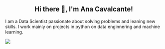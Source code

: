<h2 align="center">Hi there 👋, I'm Ana Cavalcante!</h2>

<!--
**anabarbararc/anabarbararc** is a ✨ _special_ ✨ repository because its `README.md` (this file) appears on your GitHub profile.
-->

<p>I am a Data Scientist passionate about solving problems and leaning new skills. I work mainly on projects in python on data enginnering and machine learning.</p>

<img align="center" src="https://github-readme-stats.vercel.app/api/top-langs/?username=anabarbararc&theme=tokyonight" />
